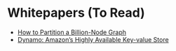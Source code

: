 # Whitepapers (To Read)

- [How to Partition a Billion-Node Graph](https://github.com/iamsmkr/whitepapers/blob/main/Microsoft%20-%20How%20to%20Partition%20a%20Billion-Node%20Graph.pdf)
- [Dynamo: Amazon’s Highly Available Key-value Store](https://github.com/iamsmkr/whitepapers/blob/main/Dynamo-%20Amazon%E2%80%99s%20Highly%20Available%20Key-value%20Store.pdf)

